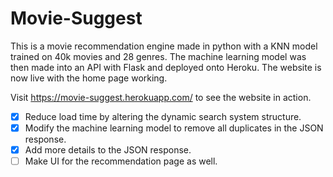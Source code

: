 # Movie-Suggest

This is a movie recommendation engine made in python with a KNN model trained on 40k movies and 28 genres. The machine learning model was then made into an API with Flask and deployed onto Heroku. The website is now live with the home page working.

Visit https://movie-suggest.herokuapp.com/ to see the website in action.

- [x] Reduce load time by altering the dynamic search system structure.
- [x] Modify the machine learning model to remove all duplicates in the JSON response.
- [x] Add more details to the JSON response.
- [ ] Make UI for the recommendation page as well.
